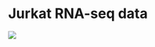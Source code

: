 # Jurkat RNA-seq data 
[![](https://images.microbadger.com/badges/version/humburg/jurkat-only-rna.svg)](https://hub.docker.com/r/humburg/jurkat-only-rna/ "Get it from Docker Hub")
